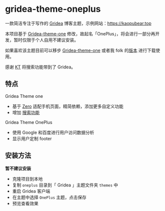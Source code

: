 # gridea-theme-oneplus

一款简洁专注于写作的 [Gridea](https://github.com/getgridea) 博客主题，示例网站：<https://kaopubear.top>

本项目基于 [Gridea-theme-one](https://github.com/tangkaichuan/gridea-theme-one) 修改，故起名「OnePlus」，将会进行一部分再开发，暂时仅限于个人自用不建议安装。

如果喜欢该主题目前可以移步 [Gridea-theme-one](https://github.com/tangkaichuan/gridea-theme-one) 或者我 folk 的[版本](https://github.com/fei0810/gridea-theme-one) 进行下载使用。

感谢 [KT](https://github.com/tangkaichuan) 将搜索功能带到了 Gridea。

## 特点

Gridea Theme one

- 基于 [Zero](https://github.com/Alanrk/gridea-theme-zero) 适配手机页面，精简依赖，添加更多自定义功能
- 增加 [搜索功能](https://github.com/tangkaichuan/gridea-search)

Gridea Theme OnePlus

- 使用 Google 和百度进行用户访问数据分析
- 显示用户定制 footer

## 安装方法

**暂不建议安装**

- 克隆项目到本地
- 复制 `oneplus` 目录到「 Gridea 」主题文件夹 `themes` 中
- 重启 Gridea 客户端
- 在主题中选择 `OnePlus` 主题，点击保存
- 预览查看效果
